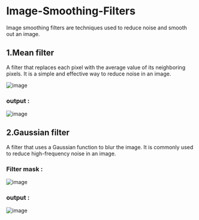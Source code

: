 # Image-Smoothing-Filters
Image smoothing filters are techniques used to reduce noise and smooth out an image. 

## 1.Mean filter
A filter that replaces each pixel with the average value of its neighboring pixels. It is a simple and effective way to reduce noise in an image.

![image](https://github.com/Gelareh-st/Image-Smoothing-Filters/assets/85786544/17435702-1512-4442-9889-c71ef4f31082)

### output :

![image](https://github.com/Gelareh-st/Image-Smoothing-Filters/assets/85786544/8e26357e-da4f-42a6-8de6-0694b8240059)



## 2.Gaussian filter
A filter that uses a Gaussian function to blur the image. It is commonly used to reduce high-frequency noise in an image.
### Filter mask :

![image](https://github.com/Gelareh-st/Image-Smoothing-Filters/assets/85786544/76a793d7-56dc-40ff-8660-d1d6c47fd9e6)

### output :

![image](https://github.com/Gelareh-st/Image-Smoothing-Filters/assets/85786544/749ed3c7-6dfc-4ea3-b592-a29982007836)
